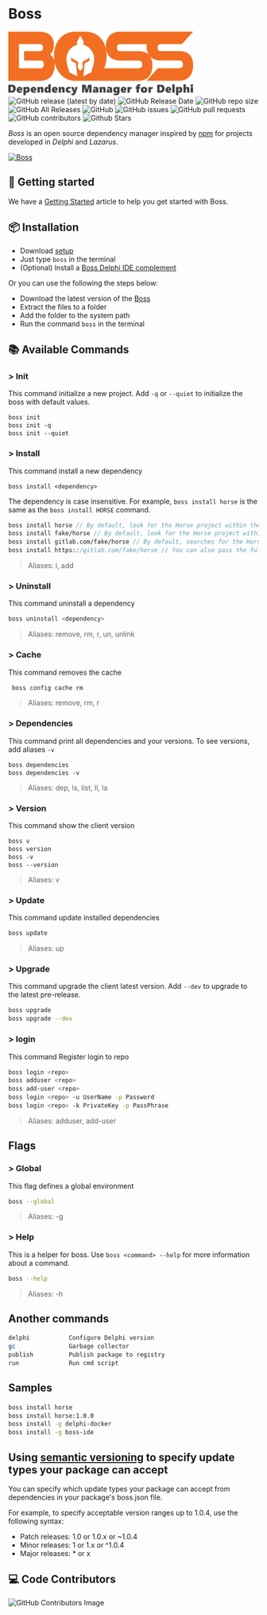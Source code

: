 # Boss

![Boss][bossLogo]
![GitHub release (latest by date)][latestReleaseBadge]
![GitHub Release Date][releaseDateBadge]
![GitHub repo size][repoSizeBadge]
![GitHub All Releases][totalDownloadsBadge]
![GitHub][githubLicenseBadge]
![GitHub issues][githubIssuesBadge]
![GitHub pull requests][githubPullRequestsBadge]
![GitHub contributors][githubContributorsBadge]
![Github Stars][repoStarsBadge]

_Boss_ is an open source dependency manager inspired by [npm](https://www.npmjs.com/) for projects developed in _Delphi_ and _Lazarus_.

[![Boss][telegramBadge]][telegramLink]

<!-- getting start with emoji -->

## 🚀 Getting started

We have a [Getting Started](https://medium.com/@matheusarendthunsche/come%C3%A7ando-com-o-boss-72aad9bcc13) article to help you get started with Boss.

## 📦 Installation

- Download [setup](https://github.com/hashload/boss/releases)
- Just type `boss` in the terminal
- (Optional) Install a [Boss Delphi IDE complement](https://github.com/hashload/boss-ide)

Or you can use the following the steps below:

- Download the latest version of the [Boss](https://github.com/hashload/boss/releases)
- Extract the files to a folder
- Add the folder to the system path
- Run the command `boss` in the terminal

## 📚 Available Commands

### > Init

This command initialize a new project. Add `-q` or `--quiet` to initialize the boss with default values.

```shell
boss init
boss init -q
boss init --quiet
```

### > Install

This command install a new dependency

```shell
boss install <dependency>
```

The dependency is case insensitive. For example, `boss install horse` is the same as the `boss install HORSE` command.

```pascal
boss install horse // By default, look for the Horse project within the GitHub Hashload organization.
boss install fake/horse // By default, look for the Horse project within the Fake GitHub organization.
boss install gitlab.com/fake/horse // By default, searches for the Horse project within the Fake GitLab organization.
boss install https://gitlab.com/fake/horse // You can also pass the full URL for installation
```

> Aliases: i, add

### > Uninstall

This command uninstall a dependency

```sh
boss uninstall <dependency>
```

> Aliases: remove, rm, r, un, unlink

### > Cache

This command removes the cache

```sh
 boss config cache rm
```

> Aliases: remove, rm, r

### > Dependencies

This command print all dependencies and your versions. To see versions, add aliases `-v`

```shell
boss dependencies
boss dependencies -v
```

> Aliases: dep, ls, list, ll, la

### > Version

This command show the client version

```shell
boss v
boss version
boss -v
boss --version
```

> Aliases: v

### > Update

This command update installed dependencies

```sh
boss update
```

> Aliases: up

### > Upgrade

This command upgrade the client latest version. Add `--dev` to upgrade to the latest pre-release.

```sh
boss upgrade
boss upgrade --dev
```

### > login

This command Register login to repo

```sh
boss login <repo>
boss adduser <repo>
boss add-user <repo>
boss login <repo> -u UserName -p Password
boss login <repo> -k PrivateKey -p PassPhrase
```

> Aliases: adduser, add-user

## Flags

### > Global

This flag defines a global environment

```sh
boss --global
```

> Aliases: -g

### > Help

This is a helper for boss. Use `boss <command> --help` for more information about a command.

```sh
boss --help
```

> Aliases: -h

## Another commands

```sh
delphi           Configure Delphi version
gc               Garbage collector
publish          Publish package to registry
run              Run cmd script
```

## Samples

```sh
boss install horse
boss install horse:1.0.0
boss install -g delphi-docker
boss install -g boss-ide
```

## Using [semantic versioning](https://semver.org/) to specify update types your package can accept

You can specify which update types your package can accept from dependencies in your package's boss.json file.

For example, to specify acceptable version ranges up to 1.0.4, use the following syntax:

- Patch releases: 1.0 or 1.0.x or ~1.0.4
- Minor releases: 1 or 1.x or ^1.0.4
- Major releases: \* or x

## 💻 Code Contributors

![GitHub Contributors Image](https://contrib.rocks/image?repo=Hashload/boss)

[githubContributorsBadge]: https://img.shields.io/github/contributors/hashload/boss
[bossLogo]: ./assets/png/sized/boss-logo-128px.png
[latestReleaseBadge]: https://img.shields.io/github/v/release/hashload/boss
[releaseDateBadge]: https://img.shields.io/github/release-date/hashload/boss
[repoSizeBadge]: https://img.shields.io/github/repo-size/hashload/boss
[totalDownloadsBadge]: https://img.shields.io/github/downloads/hashload/boss/total
[githubLicenseBadge]: https://img.shields.io/github/license/hashload/boss
[githubIssuesBadge]: https://img.shields.io/github/issues/hashload/boss
[githubPullRequestsBadge]: https://img.shields.io/github/issues-pr/hashload/boss
[telegramBadge]: https://img.shields.io/badge/telegram-join%20channel-7289DA?style=flat-square
[telegramLink]: https://t.me/hashload
[repoStarsBadge]: https://img.shields.io/github/stars/hashload/boss?style=social
